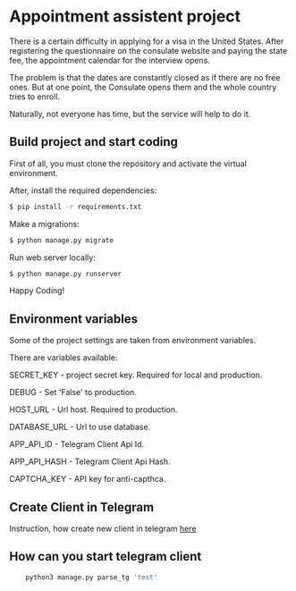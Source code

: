 # Appointment assistent project

There is a certain difficulty in applying for a visa in the United States. 
After registering the questionnaire on the consulate website and paying the state fee, 
the appointment calendar for the interview opens.
 
The problem is that the dates are constantly closed as if there are no free ones. 
But at one point, the Consulate opens them and the whole country tries to enroll.

Naturally, not everyone has time, but the service will help to do it.

## Build project and start coding

First of all, you must clone the repository and activate the virtual environment.

After, install the required dependencies:

```bash
$ pip install -r requirements.txt
```

Make a migrations:

```bash
$ python manage.py migrate
```

Run web server locally:

```bash
$ python manage.py runserver
```

Happy Coding!


## Environment variables


Some of the project settings are taken from environment variables.

There are variables available:

SECRET_KEY - project secret key. Required for local and production.

DEBUG - Set 'False' to production.

HOST_URL - Url host. Required to production.

DATABASE_URL - Url to use database.


APP_API_ID - Telegram Client Api Id.

APP_API_HASH - Telegram Client Api Hash.


CAPTCHA_KEY - API key for anti-capthca.

## Create Client in Telegram
Instruction, how create new client in telegram [here](https://core.telegram.org/api/obtaining_api_id)


## How can you start telegram client

```bash
    python3 manage.py parse_tg 'test'
```

